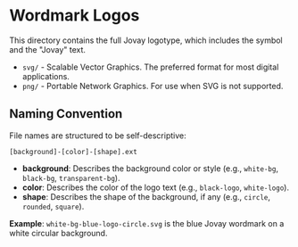 # Wordmark Logos

This directory contains the full Jovay logotype, which includes the symbol and the "Jovay" text.

- `svg/` - Scalable Vector Graphics. The preferred format for most digital applications.
- `png/` - Portable Network Graphics. For use when SVG is not supported.

## Naming Convention

File names are structured to be self-descriptive:

`[background]-[color]-[shape].ext`

- **background**: Describes the background color or style (e.g., `white-bg`, `black-bg`, `transparent-bg`).
- **color**: Describes the color of the logo text (e.g., `black-logo`, `white-logo`).
- **shape**: Describes the shape of the background, if any (e.g., `circle`, `rounded`, `square`).

**Example**: `white-bg-blue-logo-circle.svg` is the blue Jovay wordmark on a white circular background.

